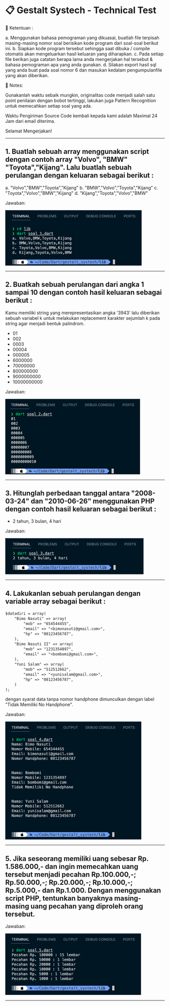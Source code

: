 # 📋 Gestalt Systech - Technical Test


🚀 Ketentuan :

a. Menggunakan bahasa pemograman yang dikuasai, buatlah file terpisah masing-masing nomor
soal berisikan kode program dari soal-soal berikut ini.
b. Siapkan kode program tersebut sehingga saat dibuka / compile otomatis akan mengeluarkan
hasil keluaran yang diharapkan.
c. Pada setiap file berikan juga catatan berapa lama anda mengerjakan hal tersebut & bahasa
pemograman apa yang anda gunakan.
d. Silakan export hasil sql yang anda buat pada soal nomor 6 dan masukan kedalam pengumpulanfile
yang akan diberikan.

🤖 Notes:

Gunakanlah waktu sebaik mungkin, originalitas code menjadi salah satu point penilaian dengan
bobot tertinggi, lakukan juga Pattern Recognition untuk memecahkan setiap soal yang ada.

Waktu Pengiriman Source Code kembali kepada kami adalah Maximal 24 Jam dari email diterima.

Selamat Mengerjakan!

---

## 1. Buatlah sebuah array menggunakan script dengan contoh array "Volvo", "BMW" "Toyota","Kijang". Lalu buatlah sebuah perulangan dengan keluaran sebagai berikut :

a. "Volvo","BMW","Toyota","Kijang"
b. "BMW","Volvo","Toyota","Kijang"
c. "Toyota","Volvo","BMW","Kijang"
d. "Kijang","Toyota","Volvo","BMW"

Jawaban:

![soal 1](assets/soal_1.png)

---

## 2. Buatkah sebuah perulangan dari angka 1 sampai 10 dengan contoh hasil keluaran sebagai berikut :

Kamu memiliki string yang merepresentasikan angka '3943' lalu diberikan sebuah variabel k untuk melakukan replacement karakter sejumlah k pada string agar menjadi bentuk palindrom.

- 01
- 002
- 0003
- 00004
- 000005
- 6000000
- 70000000
- 800000000
- 9000000000
- 10000000000

Jawaban:

![soal 2](assets/soal_2.png)

---

## 3. Hitunglah perbedaan tanggal antara "2008-03-24" dan "2010-06-26" menggunakan PHP dengan contoh hasil keluaran sebagai berikut :

- 2 tahun, 3 bulan, 4 hari

Jawaban:

![soal 3](assets/soal_3.png)

---

## 4. Lakukanlan sebuah perulangan dengan variable array sebagai berikut :
    
    $datadiri = array(
        "Bimo Nasuti" => array(
            "mob" => "654544455",
            "email" => "<bimonasuti@gmail.com>",
            "hp" => "08123456787",
        ),
        "Bimo Nasuti II" => array(
            "mob" => "1231354897",
            "email" => "<bombomi@gmail.com>",
        ),
        "Yuni Salam" => array(
            "mob" => "512512662",
            "email" => "<yunisalam@gmail.com>",
            "hp" => "08123456787",
        )
    );

dengan syarat data tanpa nomor handphone dimunculkan dengan label "Tidak Memiliki No
Handphone".

Jawaban:

![soal 4](assets/soal_4.png)

---

## 5. Jika seseorang memiliki uang sebesar Rp. 1.586.000,- dan ingin memecahkan uang tersebut menjadi pecahan Rp.100.000,-; Rp.50.000,-; Rp.20.000,-; Rp.10.000,-; Rp.5.000,- dan Rp.1.000. Dengan menggunakan script PHP, tentunkan banyaknya masing-masing uang pecahan yang diproleh orang tersebut.

Jawaban:

![soal 5](assets/soal_5.png)

---
